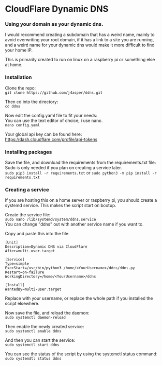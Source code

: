 # CloudFlare Dynamic DNS
### Using your domain as your dynamic dns.

I would recommend creating a subdomain that has a weird name, mainly to avoid overwriting your root domain, if it has a link to a site you are running, and a weird name for your dynamic dns would make it more difficult to find your home IP.

This is primarily created to run on linux on a raspberry pi or something else at home.

### Installation
Clone the repo:  
```git clone https://github.com/j4asper/ddns.git```

Then cd into the directory:  
```cd ddns```

Now edit the config.yaml file to fit your needs:  
You can use the text editor of choice, i use nano.  
```nano config.yaml```

Your global api key can be found here: https://dash.cloudflare.com/profile/api-tokens

### Installing packages
Save the file, and download the requirements from the requirements.txt file:  
Sudo is only needed if you plan on creating a service later.  
```sudo pip3 install -r requirements.txt``` or ```sudo python3 -m pip install -r requirements.txt```

### Creating a service
If you are hosting this on a home server or raspberry pi, you should create a systemd service. This makes the script start on bootup.

Create the service file:  
```sudo nano /lib/systemd/system/ddns.service```  
You can change "ddns" out with another service name if you want to.

Copy and paste this into the file:  
```
[Unit]
Description=Dynamic DNS via CloudFlare
After=multi-user.target

[Service]
Type=simple
ExecStart=/usr/bin/python3 /home/<YourUsername>/ddns/ddns.py
Restart=on-failure
WorkingDirectory=/home/<YourUsername>/ddns

[Install]
WantedBy=multi-user.target
```  
Replace <YourUsername> with your username, or replace the whole path if you installed the script elsewhere.

Now save the file, and reload the daemon:  
```sudo systemctl daemon-reload```

Then enable the newly created service:  
```sudo systemctl enable ddns```

And then you can start the service:  
```sudo systemctl start ddns```

You can see the status of the script by using the systemctl status command:  
```sudo systemdtl status ddns```
